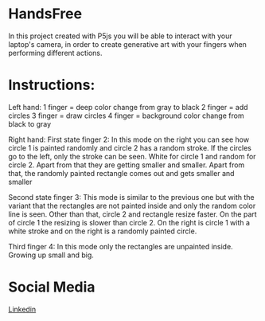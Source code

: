 # HandsFree

In this project created with P5js you will be able to interact with your laptop's camera, in order to create generative art with your fingers when performing different actions.

# Instructions:

Left hand:
1 finger = deep color change from gray to black
2 finger = add circles
3 finger = draw circles
4 finger = background color change from black to gray

Right hand:
First state finger 2:
In this mode on the right you can see how circle 1 is painted randomly and circle 2 has a random stroke.
If the circles go to the left, only the stroke can be seen. White for circle 1 and random for circle 2.
Apart from that they are getting smaller and smaller.
Apart from that, the randomly painted rectangle comes out and gets smaller and smaller

Second state finger 3:
This mode is similar to the previous one but with the variant that the rectangles are not painted inside and only the random color line is seen.
Other than that, circle 2 and rectangle resize faster.
On the part of circle 1 the resizing is slower than circle 2.
On the right is circle 1 with a white stroke and on the right is a randomly painted circle.

Third finger 4:
In this mode only the rectangles are unpainted inside. Growing up small and big.


# Social Media
[Linkedin](https://www.linkedin.com/in/oriol-rovira-codina-833317121/)
